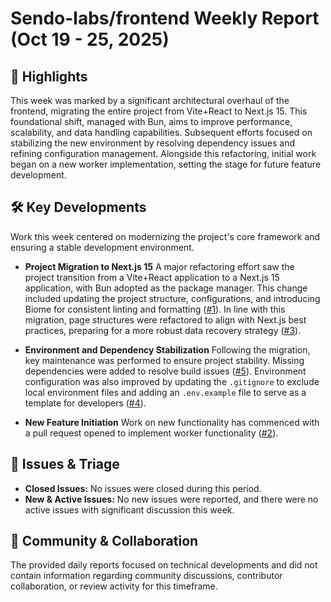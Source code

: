 # Sendo-labs/frontend Weekly Report (Oct 19 - 25, 2025)

## 🚀 Highlights
This week was marked by a significant architectural overhaul of the frontend, migrating the entire project from Vite+React to Next.js 15. This foundational shift, managed with Bun, aims to improve performance, scalability, and data handling capabilities. Subsequent efforts focused on stabilizing the new environment by resolving dependency issues and refining configuration management. Alongside this refactoring, initial work began on a new worker implementation, setting the stage for future feature development.

## 🛠️ Key Developments
Work this week centered on modernizing the project's core framework and ensuring a stable development environment.

-   **Project Migration to Next.js 15**
    A major refactoring effort saw the project transition from a Vite+React application to a Next.js 15 application, with Bun adopted as the package manager. This change included updating the project structure, configurations, and introducing Biome for consistent linting and formatting ([#1](https://github.com/Sendo-labs/frontend/pull/1)). In line with this migration, page structures were refactored to align with Next.js best practices, preparing for a more robust data recovery strategy ([#3](https://github.com/Sendo-labs/frontend/pull/3)).

-   **Environment and Dependency Stabilization**
    Following the migration, key maintenance was performed to ensure project stability. Missing dependencies were added to resolve build issues ([#5](https://github.com/Sendo-labs/frontend/pull/5)). Environment configuration was also improved by updating the `.gitignore` to exclude local environment files and adding an `.env.example` file to serve as a template for developers ([#4](https://github.com/Sendo-labs/frontend/pull/4)).

-   **New Feature Initiation**
    Work on new functionality has commenced with a pull request opened to implement worker functionality ([#2](https://github.com/Sendo-labs/frontend/pull/2)).

## 🐛 Issues & Triage
-   **Closed Issues:** No issues were closed during this period.
-   **New & Active Issues:** No new issues were reported, and there were no active issues with significant discussion this week.

## 💬 Community & Collaboration
The provided daily reports focused on technical developments and did not contain information regarding community discussions, contributor collaboration, or review activity for this timeframe.